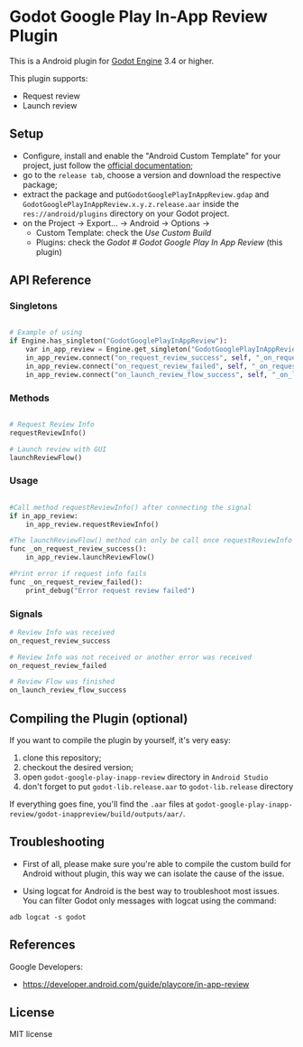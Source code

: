 # Godot Google Play In-App Review Plugin

This is a Android plugin for [Godot Engine](https://github.com/godotengine/godot) 3.4 or higher.

This plugin supports:
- Request review
- Launch review

## Setup

- Configure, install  and enable the "Android Custom Template" for your project, just follow the [official documentation](https://docs.godotengine.org/en/latest/getting_started/workflow/export/android_custom_build.html);
- go to the ```release tab```, choose a version and download the respective package;
- extract the package and put```GodotGooglePlayInAppReview.gdap``` and ```GodotGooglePlayInAppReview.x.y.z.release.aar``` inside the ```res://android/plugins``` directory on your Godot project.
- on the Project -> Export... -> Android -> Options -> 
    - Custom Template: check the _Use Custom Build_
    - Plugins: check the _Godot # Godot Google Play In App Review_ (this plugin)

## API Reference

### Singletons
```python

# Example of using
if Engine.has_singleton("GodotGooglePlayInAppReview"):
	var in_app_review = Engine.get_singleton("GodotGooglePlayInAppReview")
	in_app_review.connect("on_request_review_success", self, "_on_request_review_success")
	in_app_review.connect("on_request_review_failed", self, "_on_request_review_failed")
	in_app_review.connect("on_launch_review_flow_success", self, "_on_launch_review_flow_success")

```
### Methods
```python

# Request Review Info
requestReviewInfo()

# Launch review with GUI
launchReviewFlow()

```
### Usage
```python

#Call method requestReviewInfo() after connecting the signal
if in_app_review:
	in_app_review.requestReviewInfo()

#The launchReviewFlow() method can only be call once requestReviewInfo are received
func _on_request_review_success():
	in_app_review.launchReviewFlow()

#Print error if request info fails
func _on_request_review_failed():
	print_debug("Error request review failed")

```
### Signals
```python
# Review Info was received
on_request_review_success

# Review Info was not received or another error was received
on_request_review_failed

# Review Flow was finished
on_launch_review_flow_success
```

## Compiling the Plugin (optional)

If you want to compile the plugin by yourself, it's very easy:
1. clone this repository;
2. checkout the desired version;
3. open ```godot-google-play-inapp-review``` directory in ```Android Studio```
4. don't forget to put ```godot-lib.release.aar``` to ```godot-lib.release``` directory

If everything goes fine, you'll find the ```.aar``` files at ```godot-google-play-inapp-review/godot-inappreview/build/outputs/aar/```.

## Troubleshooting

* First of all, please make sure you're able to compile the custom build for Android without plugin, this way we can isolate the cause of the issue.

* Using logcat for Android is the best way to troubleshoot most issues. You can filter Godot only messages with logcat using the command: 
```
adb logcat -s godot
```

## References

Google Developers:
* https://developer.android.com/guide/playcore/in-app-review

## License

MIT license

